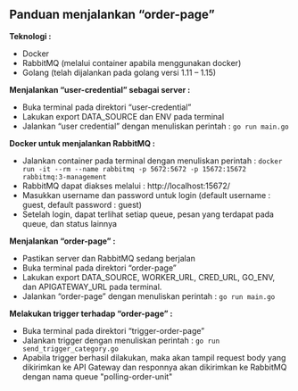 ## Panduan menjalankan “order-page”

**Teknologi :**

-	Docker
-	RabbitMQ (melalui container apabila menggunakan docker)
-	Golang (telah dijalankan pada golang versi 1.11 – 1.15)


**Menjalankan “user-credential” sebagai server :**

-	Buka terminal pada direktori “user-credential”
-	Lakukan export DATA_SOURCE dan ENV pada terminal
-	Jalankan “user credential” dengan menuliskan perintah :
`go run main.go`


**Docker untuk menjalankan RabbitMQ :**

-	Jalankan container pada terminal dengan menuliskan perintah :
`docker run -it --rm --name rabbitmq -p 5672:5672 -p 15672:15672 rabbitmq:3-management` 
-	RabbitMQ dapat diakses melalui : http://localhost:15672/
-	Masukkan username dan password untuk login (default username : guest, default password : guest)
-	Setelah login, dapat terlihat setiap queue, pesan yang terdapat pada queue, dan status lainnya


**Menjalankan “order-page” :**

-	Pastikan server dan RabbitMQ sedang berjalan
-	Buka terminal pada direktori “order-page”
-	Lakukan export DATA_SOURCE, WORKER_URL, CRED_URL, GO_ENV, dan APIGATEWAY_URL pada terminal. 
-	Jalankan “order-page” dengan menuliskan perintah :
`go run main.go` 

**Melakukan trigger terhadap “order-page” :**

-	Buka terminal pada direktori “trigger-order-page”
-	Jalankan trigger dengan menuliskan perintah :
`go run send_trigger_category.go`
- Apabila trigger berhasil dilakukan, maka akan tampil request body yang dikirimkan ke API Gateway dan responnya akan dikirimkan ke RabbitMQ dengan nama queue "polling-order-unit"
